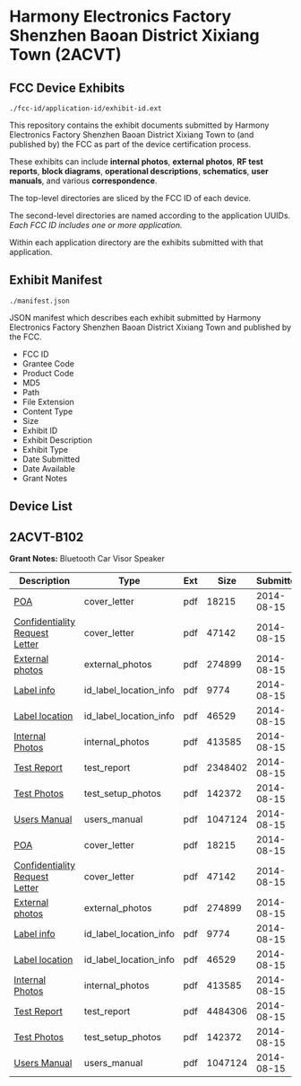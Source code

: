 # Harmony Electronics Factory Shenzhen Baoan District Xixiang Town (2ACVT)
## FCC Device Exhibits

```
./fcc-id/application-id/exhibit-id.ext
```

This repository contains the exhibit documents submitted by Harmony Electronics Factory Shenzhen Baoan District Xixiang Town to (and published by) the FCC as part of the device certification process.

These exhibits can include **internal photos**, **external photos**, **RF test reports**, **block diagrams**, **operational descriptions**, **schematics**, **user manuals**, and various **correspondence**.

The top-level directories are sliced by the FCC ID of each device.

The second-level directories are named according to the application UUIDs. *Each FCC ID includes one or more application.*

Within each application directory are the exhibits submitted with that application. 

## Exhibit Manifest

```
./manifest.json
```

JSON manifest which describes each exhibit submitted by Harmony Electronics Factory Shenzhen Baoan District Xixiang Town and published by the FCC.

- FCC ID
- Grantee Code
- Product Code
- MD5
- Path
- File Extension
- Content Type
- Size
- Exhibit ID
- Exhibit Description
- Exhibit Type
- Date Submitted
- Date Available
- Grant Notes

## Device List
## 2ACVT-B102
**Grant Notes:** Bluetooth Car Visor Speaker

| Description | Type | Ext | Size | Submitted | Available |
| ----------- | ---- | --- | ---- | --------- | --------- |
| [POA](2ACVT-B102/c40d1eeb6dde9b6a4933d88056965a09/2359194.pdf) | cover_letter | pdf | 18215 | 2014-08-15 | 2014-08-15 |
| [Confidentiality Request Letter](2ACVT-B102/c40d1eeb6dde9b6a4933d88056965a09/2359195.pdf) | cover_letter | pdf | 47142 | 2014-08-15 | 2014-08-15 |
| [External photos](2ACVT-B102/c40d1eeb6dde9b6a4933d88056965a09/2359196.pdf) | external_photos | pdf | 274899 | 2014-08-15 | 2014-08-15 |
| [Label info](2ACVT-B102/c40d1eeb6dde9b6a4933d88056965a09/2359197.pdf) | id_label_location_info | pdf | 9774 | 2014-08-15 | 2014-08-15 |
| [Label location](2ACVT-B102/c40d1eeb6dde9b6a4933d88056965a09/2359199.pdf) | id_label_location_info | pdf | 46529 | 2014-08-15 | 2014-08-15 |
| [Internal Photos](2ACVT-B102/c40d1eeb6dde9b6a4933d88056965a09/2359198.pdf) | internal_photos | pdf | 413585 | 2014-08-15 | 2014-08-15 |
| [Test Report](2ACVT-B102/c40d1eeb6dde9b6a4933d88056965a09/2359214.pdf) | test_report | pdf | 2348402 | 2014-08-15 | 2014-08-15 |
| [Test Photos](2ACVT-B102/c40d1eeb6dde9b6a4933d88056965a09/2359200.pdf) | test_setup_photos | pdf | 142372 | 2014-08-15 | 2014-08-15 |
| [Users Manual](2ACVT-B102/c40d1eeb6dde9b6a4933d88056965a09/2359202.pdf) | users_manual | pdf | 1047124 | 2014-08-15 | 2014-08-15 |
| [POA](2ACVT-B102/1f9fa2504da7d5afd94d2720ea408e53/2359194.pdf) | cover_letter | pdf | 18215 | 2014-08-15 | 2014-08-15 |
| [Confidentiality Request Letter](2ACVT-B102/1f9fa2504da7d5afd94d2720ea408e53/2359195.pdf) | cover_letter | pdf | 47142 | 2014-08-15 | 2014-08-15 |
| [External photos](2ACVT-B102/1f9fa2504da7d5afd94d2720ea408e53/2359196.pdf) | external_photos | pdf | 274899 | 2014-08-15 | 2014-08-15 |
| [Label info](2ACVT-B102/1f9fa2504da7d5afd94d2720ea408e53/2359197.pdf) | id_label_location_info | pdf | 9774 | 2014-08-15 | 2014-08-15 |
| [Label location](2ACVT-B102/1f9fa2504da7d5afd94d2720ea408e53/2359199.pdf) | id_label_location_info | pdf | 46529 | 2014-08-15 | 2014-08-15 |
| [Internal Photos](2ACVT-B102/1f9fa2504da7d5afd94d2720ea408e53/2359198.pdf) | internal_photos | pdf | 413585 | 2014-08-15 | 2014-08-15 |
| [Test Report](2ACVT-B102/1f9fa2504da7d5afd94d2720ea408e53/2359201.pdf) | test_report | pdf | 4484306 | 2014-08-15 | 2014-08-15 |
| [Test Photos](2ACVT-B102/1f9fa2504da7d5afd94d2720ea408e53/2359200.pdf) | test_setup_photos | pdf | 142372 | 2014-08-15 | 2014-08-15 |
| [Users Manual](2ACVT-B102/1f9fa2504da7d5afd94d2720ea408e53/2359202.pdf) | users_manual | pdf | 1047124 | 2014-08-15 | 2014-08-15 |
